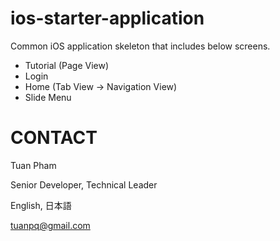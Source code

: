 # ios-starter-application
Common iOS application skeleton that includes below screens.
* Tutorial (Page View)
* Login
* Home (Tab View -> Navigation View)
* Slide Menu

# CONTACT
Tuan Pham

Senior Developer, Technical Leader

English, 日本語

tuanpq@gmail.com
